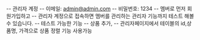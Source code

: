 -- 관리자 계정
-- 이메일: admin@admin.com
-- 비밀번호: 1234
-- 멤버로 먼저 회원가입하고
-- 관리자 계정으로 접속하면 멤버를 관리하는 관리자 기능까지 테스트 해볼 수 있습니다.
-- 테스트 가능한 기능
-- 상품 추가, 
-- 관리자페이지에서 테이블의 id,상품명, 가격으로 상품 정렬 기능 사용가능